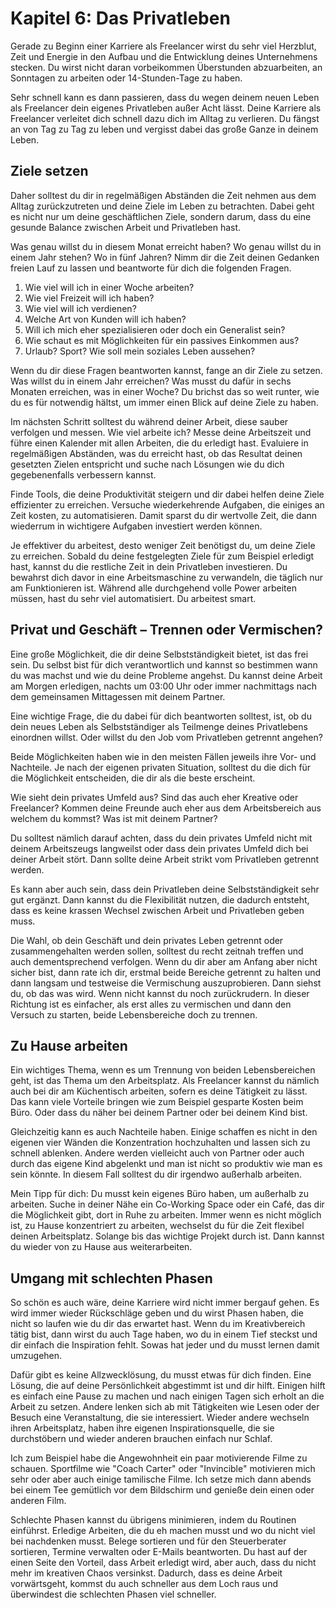 Kapitel 6: Das Privatleben
===
Gerade zu Beginn einer Karriere als Freelancer wirst du sehr viel Herzblut, Zeit und Energie in den Aufbau und die Entwicklung deines Unternehmens stecken. Du wirst nicht daran vorbeikommen Überstunden abzuarbeiten, an Sonntagen zu arbeiten oder 14-Stunden-Tage zu haben.

Sehr schnell kann es dann passieren, dass du wegen deinem neuen Leben als Freelancer dein eigenes Privatleben außer Acht lässt. Deine Karriere als Freelancer verleitet dich schnell dazu dich im Alltag zu verlieren. Du fängst an von Tag zu Tag zu leben und vergisst dabei das große Ganze in deinem Leben.

Ziele setzen
---
Daher solltest du dir in regelmäßigen Abständen die Zeit nehmen aus dem Alltag zurückzutreten und deine Ziele im Leben zu betrachten. Dabei geht es nicht nur um deine geschäftlichen Ziele, sondern darum, dass du eine gesunde Balance zwischen Arbeit und Privatleben hast.

Was genau willst du in diesem Monat erreicht haben? Wo genau willst du in einem Jahr stehen? Wo in fünf Jahren? Nimm dir die Zeit deinen Gedanken freien Lauf zu lassen und beantworte für dich die folgenden Fragen.

1. Wie viel will ich in einer Woche arbeiten?
2. Wie viel Freizeit will ich haben?
3. Wie viel will ich verdienen?
4. Welche Art von Kunden will ich haben?
5. Will ich mich eher spezialisieren oder doch ein Generalist sein?
6. Wie schaut es mit Möglichkeiten für ein passives Einkommen aus?
7. Urlaub? Sport? Wie soll mein soziales Leben aussehen?

Wenn du dir diese Fragen beantworten kannst, fange an dir Ziele zu setzen. Was willst du in einem Jahr erreichen? Was musst du dafür in sechs Monaten erreichen, was in einer Woche? Du brichst das so weit runter, wie du es für notwendig hältst, um immer einen Blick auf deine Ziele zu haben.

Im nächsten Schritt solltest du während deiner Arbeit, diese sauber verfolgen und messen. Wie viel arbeite ich? Messe deine Arbeitszeit und führe einen Kalender mit allen Arbeiten, die du erledigt hast. Evaluiere in regelmäßigen Abständen, was du erreicht hast, ob das Resultat deinen gesetzten Zielen entspricht und suche nach Lösungen wie du dich gegebenenfalls verbessern kannst.

Finde Tools, die deine Produktivität steigern und dir dabei helfen deine Ziele effizienter zu erreichen. Versuche wiederkehrende Aufgaben, die einiges an Zeit kosten, zu automatisieren. Damit sparst du dir wertvolle Zeit, die dann wiederrum in wichtigere Aufgaben investiert werden können.

Je effektiver du arbeitest, desto weniger Zeit benötigst du, um deine Ziele zu erreichen. Sobald du deine festgelegten Ziele für zum Beispiel erledigt hast, kannst du die restliche Zeit in dein Privatleben investieren. Du bewahrst dich davor in eine Arbeitsmaschine zu verwandeln, die täglich nur am Funktionieren ist. Während alle durchgehend volle Power arbeiten müssen, hast du sehr viel automatisiert. Du arbeitest smart.

Privat und Geschäft – Trennen oder Vermischen?
---
Eine große Möglichkeit, die dir deine Selbstständigkeit bietet, ist das frei sein. Du selbst bist für dich verantwortlich und kannst so bestimmen wann du was machst und wie du deine Probleme angehst. Du kannst deine Arbeit am Morgen erledigen, nachts um 03:00 Uhr oder immer nachmittags nach dem gemeinsamen Mittagessen mit deinem Partner.

Eine wichtige Frage, die du dabei für dich beantworten solltest, ist, ob du dein neues Leben als Selbstständiger als Teilmenge deines Privatlebens einordnen willst. Oder willst du den Job vom Privatleben getrennt angehen?

Beide Möglichkeiten haben wie in den meisten Fällen jeweils ihre Vor- und Nachteile. Je nach der eigenen privaten Situation, solltest du die dich für die Möglichkeit entscheiden, die dir als die beste erscheint.

Wie sieht dein privates Umfeld aus? Sind das auch eher Kreative oder Freelancer? Kommen deine Freunde auch eher aus dem Arbeitsbereich aus welchem du kommst? Was ist mit deinem Partner?

Du solltest nämlich darauf achten, dass du dein privates Umfeld nicht mit deinem Arbeitszeugs langweilst oder dass dein privates Umfeld dich bei deiner Arbeit stört. Dann sollte deine Arbeit strikt vom Privatleben getrennt werden.

Es kann aber auch sein, dass dein Privatleben deine Selbstständigkeit sehr gut ergänzt. Dann kannst du die Flexibilität nutzen, die dadurch entsteht, dass es keine krassen Wechsel zwischen Arbeit und Privatleben geben muss.

Die Wahl, ob dein Geschäft und dein privates Leben getrennt oder zusammengehalten werden sollen, solltest du recht zeitnah treffen und auch dementsprechend verfolgen. Wenn du dir aber am Anfang aber nicht sicher bist, dann rate ich dir, erstmal beide Bereiche getrennt zu halten und dann langsam und testweise die Vermischung auszuprobieren. Dann siehst du, ob das was wird. Wenn nicht kannst du noch zurückrudern. In dieser Richtung ist es einfacher, als erst alles zu vermischen und dann den Versuch zu starten, beide Lebensbereiche doch zu trennen.

Zu Hause arbeiten
---
Ein wichtiges Thema, wenn es um Trennung von beiden Lebensbereichen geht, ist das Thema um den Arbeitsplatz. Als Freelancer kannst du nämlich auch bei dir am Küchentisch arbeiten, sofern es deine Tätigkeit zu lässt. Das kann viele Vorteile bringen wie zum Beispiel gesparte Kosten beim Büro. Oder dass du näher bei deinem Partner oder bei deinem Kind bist.

Gleichzeitig kann es auch Nachteile haben. Einige schaffen es nicht in den eigenen vier Wänden die Konzentration hochzuhalten und lassen sich zu schnell ablenken. Andere werden vielleicht auch von Partner oder auch durch das eigene Kind abgelenkt und man ist nicht so produktiv wie man es sein könnte. In diesem Fall solltest du dir irgendwo außerhalb arbeiten.

Mein Tipp für dich: Du musst kein eigenes Büro haben, um außerhalb zu arbeiten. Suche in deiner Nähe ein Co-Working Space oder ein Café, das dir die Möglichkeit gibt, dort in Ruhe zu arbeiten. Immer wenn es nicht möglich ist, zu Hause konzentriert zu arbeiten, wechselst du für die Zeit flexibel deinen Arbeitsplatz. Solange bis das wichtige Projekt durch ist. Dann kannst du wieder von zu Hause aus weiterarbeiten.

Umgang mit schlechten Phasen
---
So schön es auch wäre, deine Karriere wird nicht immer bergauf gehen. Es wird immer wieder Rückschläge geben und du wirst Phasen haben, die nicht so laufen wie du dir das erwartet hast. Wenn du im Kreativbereich tätig bist, dann wirst du auch Tage haben, wo du in einem Tief steckst und dir einfach die Inspiration fehlt. Sowas hat jeder und du musst lernen damit umzugehen.

Dafür gibt es keine Allzwecklösung, du musst etwas für dich finden. Eine Lösung, die auf deine Persönlichkeit abgestimmt ist und dir hilft. Einigen hilft es einfach eine Pause zu machen und nach einigen Tagen sich erholt an die Arbeit zu setzen. Andere lenken sich ab mit Tätigkeiten wie Lesen oder der Besuch eine Veranstaltung, die sie interessiert. Wieder andere wechseln ihren Arbeitsplatz, haben ihre eigenen Inspirationsquelle, die sie durchstöbern und wieder anderen brauchen einfach nur Schlaf.

Ich zum Beispiel habe die Angewohnheit ein paar motivierende Filme zu schauen. Sportfilme wie "Coach Carter" oder "Invincible" motivieren mich sehr oder aber auch einige tamilische Filme. Ich setze mich dann abends bei einem Tee gemütlich vor dem Bildschirm und genieße dein einen oder anderen Film.

Schlechte Phasen kannst du übrigens minimieren, indem du Routinen einführst. Erledige Arbeiten, die du eh machen musst und wo du nicht viel bei nachdenken musst. Belege sortieren und für den Steuerberater sortieren, Termine verwalten oder E-Mails beantworten. Du hast auf der einen Seite den Vorteil, dass Arbeit erledigt wird, aber auch, dass du nicht mehr im kreativen Chaos versinkst. Dadurch, dass es deine Arbeit vorwärtsgeht, kommst du auch schneller aus dem Loch raus und überwindest die schlechten Phasen viel schneller.